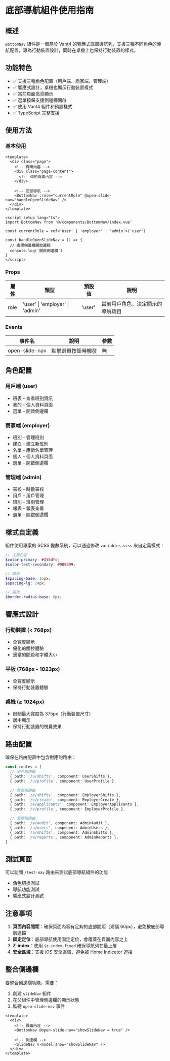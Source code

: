 # 底部導航組件使用指南

## 概述

`BottomNav` 組件是一個基於 Vant4 的響應式底部導航列，支援三種不同角色的導航配置，專為行動裝置設計，同時在桌機上也保持行動裝置的樣式。

## 功能特色

- ✅ 支援三種角色配置（用戶端、商家端、管理端）
- ✅ 響應式設計，桌機也顯示行動裝置樣式
- ✅ 當前頁面高亮顯示
- ✅ 選單按鈕支援側邊欄開啟
- ✅ 使用 Vant4 組件和預設樣式
- ✅ TypeScript 完整支援

## 使用方法

### 基本使用

```vue
<template>
  <div class="page">
    <!-- 頁面內容 -->
    <div class="page-content">
      <!-- 你的頁面內容 -->
    </div>

    <!-- 底部導航 -->
    <BottomNav :role="currentRole" @open-slide-nav="handleOpenSlideNav" />
  </div>
</template>

<script setup lang="ts">
import BottomNav from '@/components/BottomNav/index.vue'

const currentRole = ref<'user' | 'employer' | 'admin'>('user')

const handleOpenSlideNav = () => {
  // 處理側邊欄開啟邏輯
  console.log('開啟側邊欄')
}
</script>
```

### Props

| 屬性 | 類型                            | 預設值 | 說明                             |
| ---- | ------------------------------- | ------ | -------------------------------- |
| role | 'user' \| 'employer' \| 'admin' | 'user' | 當前用戶角色，決定顯示的導航項目 |

### Events

| 事件名         | 說明               | 參數 |
| -------------- | ------------------ | ---- |
| open-slide-nav | 點擊選單按鈕時觸發 | 無   |

## 角色配置

### 用戶端 (user)

- 班表 - 查看班別資訊
- 我的 - 個人資料頁面
- 選單 - 開啟側邊欄

### 商家端 (employer)

- 班別 - 管理班別
- 建立 - 建立新班別
- 名單 - 應徵名單管理
- 個人 - 個人資料頁面
- 選單 - 開啟側邊欄

### 管理端 (admin)

- 審核 - 時數審核
- 用戶 - 用戶管理
- 班別 - 班別管理
- 報表 - 報表查看
- 選單 - 開啟側邊欄

## 樣式自定義

組件使用專案的 SCSS 變數系統，可以通過修改 `variables.scss` 來自定義樣式：

```scss
// 主要色彩
$color-primary: #155dfc;
$color-text-secondary: #909399;

// 間距
$spacing-base: 16px;
$spacing-lg: 24px;

// 圓角
$border-radius-base: 8px;
```

## 響應式設計

### 行動裝置 (< 768px)

- 全寬度顯示
- 優化的觸控體驗
- 適當的間距和字體大小

### 平板 (768px - 1023px)

- 全寬度顯示
- 保持行動裝置體驗

### 桌機 (≥ 1024px)

- 限制最大寬度為 375px（行動裝置尺寸）
- 居中顯示
- 保持行動裝置的視覺效果

## 路由配置

確保在路由配置中包含對應的路由：

```typescript
const routes = [
  // 用戶端路由
  { path: '/u/shifts', component: UserShifts },
  { path: '/u/profile', component: UserProfile },

  // 商家端路由
  { path: '/e/shifts', component: EmployerShifts },
  { path: '/e/create', component: EmployerCreate },
  { path: '/e/applicants', component: EmployerApplicants },
  { path: '/e/profile', component: EmployerProfile },

  // 管理端路由
  { path: '/a/audit', component: AdminAudit },
  { path: '/a/users', component: AdminUsers },
  { path: '/a/shifts', component: AdminShifts },
  { path: '/a/reports', component: AdminReports },
]
```

## 測試頁面

可以訪問 `/test-nav` 路由來測試底部導航組件的功能：

- 角色切換測試
- 導航功能測試
- 響應式設計測試

## 注意事項

1. **頁面內容間距**：確保頁面內容有足夠的底部間距（建議 60px），避免被底部導航遮擋
2. **固定定位**：底部導航使用固定定位，會覆蓋在頁面內容之上
3. **Z-index**：使用 `$z-index-fixed` 確保導航列在最上層
4. **安全區域**：支援 iOS 安全區域，避免被 Home Indicator 遮擋

## 整合側邊欄

要整合側邊欄功能，需要：

1. 創建 `slideNav` 組件
2. 在父組件中管理側邊欄的顯示狀態
3. 監聽 `open-slide-nav` 事件

```vue
<template>
  <div>
    <!-- 頁面內容 -->
    <BottomNav @open-slide-nav="showSlideNav = true" />

    <!-- 側邊欄 -->
    <SlideNav v-model:show="showSlideNav" />
  </div>
</template>
```
